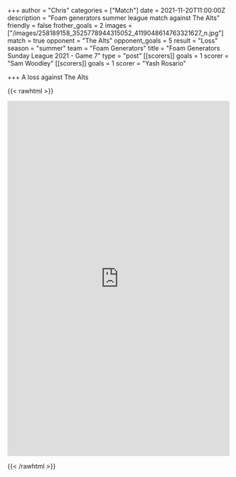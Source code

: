+++
author = "Chris"
categories = ["Match"]
date = 2021-11-20T11:00:00Z
description = "Foam generators summer league match against The Alts"
friendly = false
frother_goals = 2
images = ["/images/258189158_3525778944315052_4119048614763321627_n.jpg"]
match = true
opponent = "The Alts"
opponent_goals = 5
result = "Loss"
season = "summer"
team = "Foam Generators"
title = "Foam Generators Sunday League 2021 - Game 7"
type = "post"
[[scorers]]
goals = 1
scorer = "Sam Woodley"
[[scorers]]
goals = 1
scorer = "Yash Rosario"

+++
A loss against The Alts

{{< rawhtml >}} <div class="row"><iframe src="https://www.facebook.com/plugins/post.php?href=https%3A%2F%2Fwww.facebook.com%2FNZSundayFootball%2Fposts%2F3525780147648265&show_text=true&width=500" width="500" height="797" style="border:none;overflow:hidden" scrolling="no" frameborder="0" allowfullscreen="true" allow="autoplay; clipboard-write; encrypted-media; picture-in-picture; web-share"></iframe></div>

{{< /rawhtml >}}